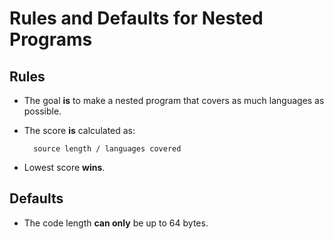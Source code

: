 # Rules and Defaults for Nested Programs

## Rules

- The goal **is** to make a nested program that covers as much languages as possible.

- The score **is** calculated as:

        source length / languages covered

- Lowest score **wins**.

## Defaults

- The code length **can only** be up to 64 bytes.
